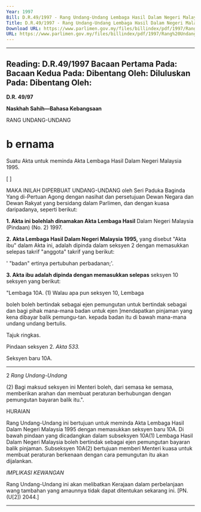 ```yaml
---
Year: 1997
Bill: D.R.49/1997 - Rang Undang-Undang Lembaga Hasil Dalam Negeri Malaysia (Pindaan) (No. 2) 1997 (Lulus)
Title: D.R.49/1997 - Rang Undang-Undang Lembaga Hasil Dalam Negeri Malaysia (Pindaan) (No. 2) 1997 (Lulus)
Download URL: https://www.parlimen.gov.my/files/billindex/pdf/1997/Rang%20Undang-Undang%20DR%2049.pdf
URL: https://www.parlimen.gov.my/files/billindex/pdf/1997/Rang%20Undang-Undang%20DR%2049.pdf
---
```

---
Reading:
D.R.49/1997
Bacaan Pertama Pada:
Bacaan Kedua Pada:
Dibentang Oleh:
Diluluskan Pada:
Dibentang Oleh:
---

**D.R. 49/97**

**Naskhah Sahih—Bahasa Kebangsaan**

RANG UNDANG-UNDANG

# b ernama

Suatu Akta untuk meminda Akta Lembaga Hasil Dalam
Negeri Malaysia 1995.

[ ]

MAKA INILAH DIPERBUAT UNDANG-UNDANG
oleh Seri Paduka Baginda Yang di-Pertuan Agong dengan
nasihat dan persetujuan Dewan Negara dan Dewan Rakyat
yang bersidang dalam Parlimen, dan dengan kuasa
daripadanya, seperti berikut:

**1. Akta ini bolehlah dinamakan Akta Lembaga Hasil**
Dalam Negeri Malaysia (Pindaan) (No. 2) 1997.

**2. Akta Lembaga Hasil Dalam Negeri Malaysia 1995,**
yang disebut "Akta ibu" dalam Akta ini, adalah dipinda
dalam seksyen 2 dengan memasukkan selepas takrif
"anggota" takrif yang berikut:

' "badan" ertinya pertubuhan perbadanan;'.

**3. Akta ibu adalah dipinda dengan memasukkan selepas**
seksyen 10 seksyen yang berikut:

"Lembaga 10A. (1) Walau apa pun seksyen 10, Lembaga

boleh boleh bertindak sebagai ejen pemungutan untuk
bertindak
sebagai dan bagi pihak mana-mana badan untuk
ejen ]mendapatkan pinjaman yang kena dibayar balik
pemungu-tan. kepada badan itu di bawah mana-mana undang
undang bertulis.


Tajuk ringkas.

Pindaan
seksyen 2.
_Akta 533._

Seksyen
baru 10A.


-----

2 _Rang Undang-Undang_

(2) Bagi maksud seksyen ini Menteri boleh,
dari semasa ke semasa, memberikan arahan dan
membuat peraturan berhubungan dengan
pemungutan bayaran balik itu.".

HURAIAN

Rang Undang-Undang ini bertujuan untuk meminda Akta Lembaga
Hasil Dalam Negeri Malaysia 1995 dengan memasukkan seksyen
baru 10A. Di bawah pindaan yang dicadangkan dalam subseksyen
10A(1) Lembaga Hasil Dalam Negeri Malaysia boleh bertindak sebagai
ejen pemungutan bayaran balik pinjaman. Subseksyen 10A(2) bertujuan
memberi Menteri kuasa untuk membuat peraturan berkenaan dengan
cara pemungutan itu akan dijalankan.

_IMPLIKASI_ _KEWANGAN_

Rang Undang-Undang ini akan melibatkan Kerajaan dalam
perbelanjaan wang tambahan yang amaunnya tidak dapat ditentukan
sekarang ini. [PN. (U[2]) 2044.]


-----

